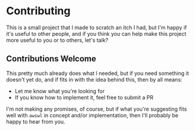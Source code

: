 # Contributing

This is a small project that I made to scratch an itch I had, but I'm happy if it's useful to other people, and if you think you can help make this project more useful to you or to others, let's talk?

## Contributions Welcome

This pretty much already does what I needed, but if you need something it doesn't yet do, and if fits in with the idea behind this, then by all means:
- Let me know what you're looking for
- If you know how to implement it, feel free to submit a PR

I'm not making any promises, of course, but if what you're suggesting fits well with `awswl` in concept and/or implementation, then I'll probably be happy to hear from you.

